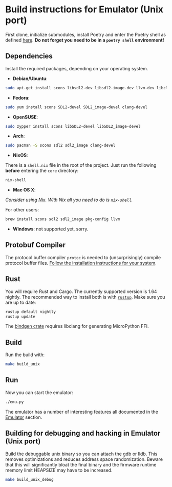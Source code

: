 # Build instructions for Emulator (Unix port)

First clone, initialize submodules, install Poetry and enter the Poetry shell as
defined [here](index.md). **Do not forget you need to be in a `poetry shell`
environment!**

## Dependencies

Install the required packages, depending on your operating system.

* __Debian/Ubuntu__:

```sh
sudo apt-get install scons libsdl2-dev libsdl2-image-dev llvm-dev libclang-dev clang
```

* __Fedora__:

```sh
sudo yum install scons SDL2-devel SDL2_image-devel clang-devel
```

* __OpenSUSE__:

```sh
sudo zypper install scons libSDL2-devel libSDL2_image-devel
```

* __Arch__:

```sh
sudo pacman -S scons sdl2 sdl2_image clang-devel
```

* __NixOS__:

There is a `shell.nix` file in the root of the project. Just run the following **before** entering the `core` directory:

```sh
nix-shell
```

* __Mac OS X__:

_Consider using [Nix](https://nixos.org/download.html). With Nix all you need to do is `nix-shell`._

For other users:

```sh
brew install scons sdl2 sdl2_image pkg-config llvm
```

* __Windows__: not supported yet, sorry.

## Protobuf Compiler

The protocol buffer compiler `protoc` is needed to (unsurprisingly) compile protocol buffer files. [Follow the installation instructions for your system](https://grpc.io/docs/protoc-installation/).

## Rust

You will require Rust and Cargo. The currently supported version is 1.64 nightly. The
recommended way to install both is with [`rustup`](https://rustup.rs/). Make sure you
are up to date:

```sh
rustup default nightly
rustup update
```

The [bindgen crate](https://rust-lang.github.io/rust-bindgen/requirements.html)
requires libclang for generating MicroPython FFI.

## Build

Run the build with:

```sh
make build_unix
```

## Run

Now you can start the emulator:

```sh
./emu.py
```

The emulator has a number of interesting features all documented in the [Emulator](../emulator/index.md) section.

## Building for debugging and hacking in Emulator (Unix port)

Build the debuggable unix binary so you can attach the gdb or lldb.
This removes optimizations and reduces address space randomization.
Beware that this will significantly bloat the final binary
and the firmware runtime memory limit HEAPSIZE may have to be increased.

```sh
make build_unix_debug
```
